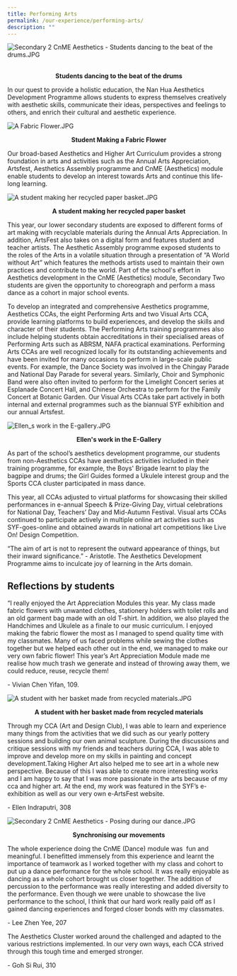 ```yaml
---
title: Performing Arts
permalink: /our-experience/performing-arts/
description: ""
---
```

![Secondary 2 CnME Aesthetics - Students dancing to the beat of the drums.JPG](/images/sec2cnme.jpg)                                        <p style="text-align: center"><strong>Students dancing to the beat of the drums </strong></p>

  

In our quest to provide a holistic education, the Nan Hua Aesthetics Development Programme allows students to express themselves creatively with aesthetic skills, communicate their ideas, perspectives and feelings to others, and enrich their cultural and aesthetic experience.   

  
  
![A Fabric Flower.JPG](/images/afabricflower.jpg)  
<p style="text-align: center"><strong>Student Making a Fabric Flower</strong></p>

Our broad-based Aesthetics and Higher Art Curriculum provides a strong foundation in arts and activities such as the Annual Arts Appreciation, Artsfest, Aesthetics Assembly programme and CnME (Aesthetics) module enable students to develop an interest towards Arts and continue this life-long learning.  

  
![A student making her recycled paper basket.JPG](/images/paperbasket.jpg)  
<p style="text-align: center"><strong>A student making her recycled paper basket</strong></p>

  

  

This year, our lower secondary students are exposed to different forms of art making with recyclable materials during the Annual Arts Appreciation. In addition, ArtsFest also takes on a digital form and features student and teacher artists. The Aesthetic Assembly programme exposed students to the roles of the Arts in a volatile situation through a presentation of “A World without Art” which features the methods artists used to maintain their own practices and contribute to the world. Part of the school's effort in Aesthetics development in the CnME (Aesthetics) module, Secondary Two students are given the opportunity to choreograph and perform a mass dance as a cohort in major school events.   

  

To develop an integrated and comprehensive Aesthetics programme, Aesthetics CCAs, the eight Performing Arts and two Visual Arts CCA, provide learning platforms to build experiences, and develop the skills and character of their students. The Performing Arts training programmes also include helping students obtain accreditations in their specialised areas of Performing Arts such as ABRSM, NAFA practical examinations. Performing Arts CCAs are well recognized locally for its outstanding achievements and have been invited for many occasions to perform in large-scale public events. For example, the Dance Society was involved in the Chingay Parade and National Day Parade for several years. Similarly, Choir and Symphonic Band were also often invited to perform for the Limelight Concert series at Esplanade Concert Hall, and Chinese Orchestra to perform for the Family Concert at Botanic Garden. Our Visual Arts CCAs take part actively in both internal and external programmes such as the biannual SYF exhibition and our annual Artsfest. 
  
  
![Ellen_s work in the E-gallery.JPG](/images/egallery.jpg)

<p style="text-align: center"><strong>Ellen's work in the E-Gallery</strong></p>


As part of the school’s aesthetics development programme, our students from non-Aesthetics CCAs have aesthetics activities included in their training programme, for example, the Boys' Brigade learnt to play the bagpipe and drums; the Girl Guides formed a Ukulele interest group and the Sports CCA cluster participated in mass dance. 


This year, all CCAs adjusted to virtual platforms for showcasing their skilled performances in e-annual Speech & Prize-Giving Day, virtual celebrations for National Day, Teachers’ Day and Mid-Autumn Festival. Visual arts CCAs continued to participate actively in multiple online art activities such as SYF-goes-online and obtained awards in national art competitions like Live On! Design Competition.

  

“The aim of art is not to represent the outward appearance of things, but their inward significance.” - Aristotle. The Aesthetics Development Programme aims to inculcate joy of learning in the Arts domain. 

## Reflections by students


“I really enjoyed the Art Appreciation Modules this year. My class made fabric flowers with unwanted clothes, stationery holders with toilet rolls and an old garment bag made with an old T-shirt. In addition, we also played the Handchimes and Ukulele as a finale to our music curriculum. I enjoyed making the fabric flower the most as I managed to spend quality time with my classmates. Many of us faced problems while sewing the clothes together but we helped each other out in the end, we managed to make our very own fabric flower! This year’s Art Appreciation Module made me realise how much trash we generate and instead of throwing away them, we could reduce, reuse, recycle them!

  

\- Vivian Chen Yifan, 109.  


  
![A student with her basket made from recycled materials.JPG](/images/recycledbasket.jpg)  

<p style="text-align: center"><strong>A student with her basket made from recycled materials</strong></p>

  

Through my CCA (Art and Design Club), I was able to learn and experience many things from the activities that we did such as our yearly pottery sessions and building our own animal sculpture. During the discussions and critique sessions with my friends and teachers during CCA, I was able to improve and develop more on my skills in painting and concept development.Taking Higher Art also helped me to see art in a whole new perspective. Because of this I was able to create more interesting works and I am happy to say that I was more passionate in the arts because of my cca and higher art. At the end, my work was featured in the SYF’s e-exhibition as well as our very own e-ArtsFest website.

\- Ellen Indraputri, 308  


![Secondary 2 CnME Aesthetics - Posing during our dance.JPG](/images/sec2cnme2.jpg)  


<p style="text-align: center"><strong>Synchronising our movements</strong></p>

  

The whole experience doing the CnME (Dance) module was  fun and meaningful. I benefitted immensely from this experience and learnt the importance of teamwork as I worked together with my class and cohort to put up a dance performance for the whole school. It was really enjoyable as dancing as a whole cohort brought us closer together. The addition of percussion to the performance was really interesting and added diversity to the performance. Even though we were unable to showcase the live performance to the school, I think that our hard work really paid off as I gained dancing experiences and forged closer bonds with my classmates.

\- Lee Zhen Yee, 207  

  

The Aesthetics Cluster worked around the challenged and adapted to the various restrictions implemented. In our very own ways, each CCA strived through this tough time and emerged stronger. 

\- Goh Si Rui, 310
